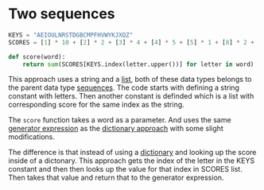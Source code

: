# Two sequences

```python
KEYS = "AEIOULNRSTDGBCMPFHVWYKJXQZ"
SCORES = [1] * 10 + [2] * 2 + [3] * 4 + [4] * 5 + [5] * 1 + [8] * 2 + [10] * 2

def score(word):
    return sum(SCORES[KEYS.index(letter.upper())] for letter in word)
```

This approach uses a string and a [list][list], both of these data types belongs to the parent data type [sequences][sequence].
The code starts with defining a string constant with letters.
Then another constant is definded which is a list with corresponding score for the same index as the string.

The `score` function takes a word as a parameter.
And uses the same [generator expression][generator-expersion] as the [dictionary approach][dictionary-approach] with some slight modifications.

The difference is that instead of using a [dictionary][dictionary] and looking up the score inside of a dictonary.
This approach gets the index of the letter in the KEYS constant and then then looks up the value for that index in SCORES list.
Then takes that value and return that to the generator expression.

[dictionary]: https://docs.python.org/3/library/stdtypes.html#mapping-types-dict
[dictionary-approach]: https://exercism.org/tracks/python/exercises/scrabble-score/approaches/dictionary
[list]: https://docs.python.org/3/tutorial/datastructures.html#more-on-lists
[sequence]: https://docs.python.org/3/library/stdtypes.html#sequence-types-list-tuple-range
[generator-expersion]: https://peps.python.org/pep-0289/
